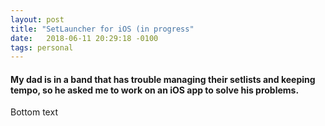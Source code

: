 ```yaml
---
layout: post
title: "SetLauncher for iOS (in progress"
date:   2018-06-11 20:29:18 -0100
tags: personal
---
```


#### My dad is in a band that has trouble managing their setlists and keeping tempo, so he asked me to work on an iOS app to solve his problems.

Bottom text